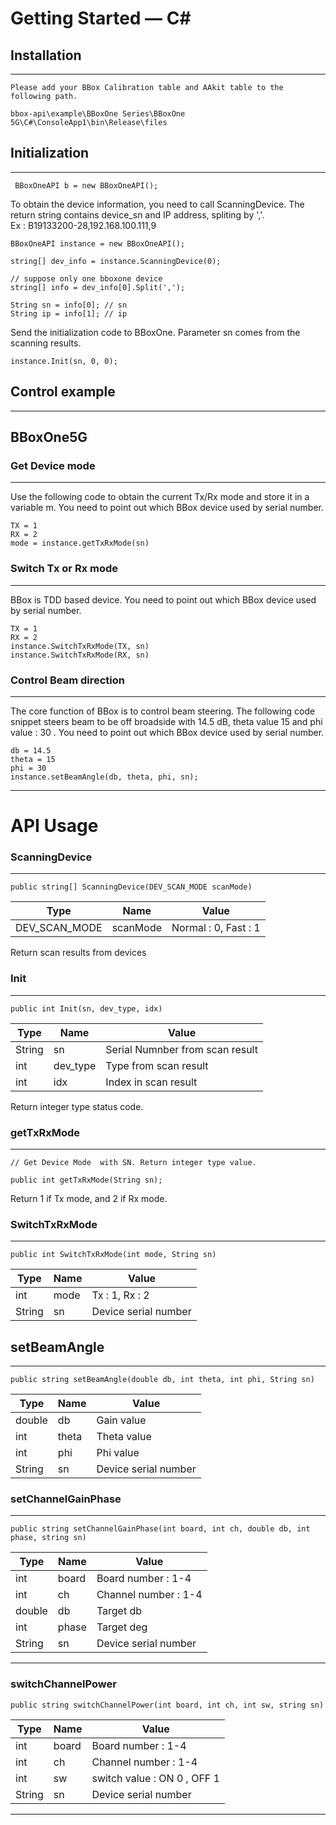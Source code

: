 # Getting Started — C#
## Installation
----------

    Please add your BBox Calibration table and AAkit table to the following path.

    bbox-api\example\BBoxOne Series\BBoxOne  5G\C#\ConsoleApp1\bin\Release\files

## Initialization
----------
     BBoxOneAPI b = new BBoxOneAPI();

To obtain the device information, you need to call ScanningDevice. The return string contains device_sn and IP address, spliting by ','.  
Ex : B19133200-28,192.168.100.111,9

    BBoxOneAPI instance = new BBoxOneAPI();

    string[] dev_info = instance.ScanningDevice(0);

	// suppose only one bboxone device
	string[] info = dev_info[0].Split(',');

	String sn = info[0]; // sn
	String ip = info[1]; // ip

Send the initialization code to BBoxOne. Parameter sn comes from the scanning results.

	instance.Init(sn, 0, 0);

## Control example
----------

## BBoxOne5G
### Get Device mode
---
Use the following code to obtain the current Tx/Rx mode and store it in a variable m. You need to point out which BBox device used by serial number.

    TX = 1
    RX = 2
    mode = instance.getTxRxMode(sn)

### Switch Tx or Rx mode
---
BBox is TDD based device. You need to point out which BBox device used by serial number.

    TX = 1
    RX = 2
    instance.SwitchTxRxMode(TX, sn)
    instance.SwitchTxRxMode(RX, sn)


### Control Beam direction
---
The core function of BBox is to control beam steering. The following code snippet steers beam to be off broadside with 14.5 dB, theta value 15 and phi value : 30 . You need to point out which BBox device used by serial number.

    db = 14.5
    theta = 15
    phi = 30
    instance.setBeamAngle(db, theta, phi, sn);

 ****

# API Usage
### ScanningDevice
---
    public string[] ScanningDevice(DEV_SCAN_MODE scanMode)
| Type          | Name     | Value                |
| -             | -        | -                    |
| DEV_SCAN_MODE | scanMode | Normal : 0, Fast : 1 |

Return scan results from devices

### Init
---
    public int Init(sn, dev_type, idx)
| Type    | Name        | Value                           |
| -       | -           | -                               |
| String  | sn          | Serial Numnber from scan result |
| int     | dev_type    | Type from scan result           |
| int     | idx         | Index in scan result            |

Return integer type status code.

### getTxRxMode
---
    // Get Device Mode  with SN. Return integer type value.

    public int getTxRxMode(String sn); 

Return 1 if Tx mode, and 2 if Rx mode.

### SwitchTxRxMode
---
    public int SwitchTxRxMode(int mode, String sn)
| Type   | Name  | Value                |
| -      | -     | -                    |
| int    | mode  | Tx : 1, Rx : 2       |
| String | sn    | Device serial number |

## setBeamAngle
---
    public string setBeamAngle(double db, int theta, int phi, String sn)
| Type         | Name        | Value                 |
| -            | -           | -                     |
| double       | db          | Gain value            |
| int          | theta       | Theta value           |
| int          | phi         | Phi value             |
| String       | sn          | Device serial number  |

### setChannelGainPhase
---
    public string setChannelGainPhase(int board, int ch, double db, int phase, string sn)
| Type      | Name        | Value                |
| -         | -           | -                    |
| int       | board       | Board number   : 1-4 |
| int       | ch          | Channel number : 1-4 |
| double    | db          | Target db            |
| int       | phase       | Target deg           |
| String    | sn          | Device serial number |

----------
### switchChannelPower
    public string switchChannelPower(int board, int ch, int sw, string sn)
| Type      | Name        | Value                         |
| -         | -           | -                             |
| int       | board       | Board number   : 1-4          |
| int       | ch          | Channel number : 1-4          |
| int       | sw          | switch value   : ON 0 , OFF 1 |
| String    | sn          | Device serial number          |

---